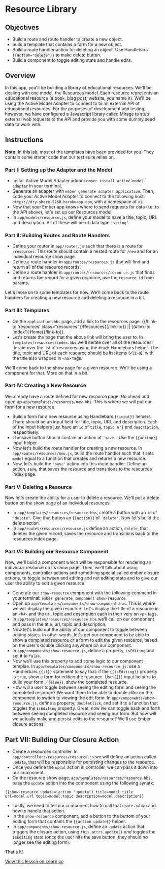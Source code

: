 # Resource Library

## Objectives

* Build a route and route handler to create a new object. 
* build a template that contains a form for a new object.
* Build a route handler action for deleting an object. Use Handlebars `{{action="delete"}}` to make delete button. 
* Build a component to toggle editing state and handle edits.  


## Overview

In this app, you'll be building a library of educational resources. We'll be dealing with one model, the Resources model. Each resource represents an educational resource (a book, blog post, website, you name it). We'll be using the Active Model Adapter to connect to to an external API of educational resources. For the purposes of development and testing, however, we have configured a Javascript library called Mirage to stub external web requests to the API and provide you with some dummy seed data to work with. 

## Instructions

**Note:** In this lab, most of the templates have been provided for you. They contain some starter code that our test suite relies on. 

### Part I: Setting up the Adapter and the Model

* Install Active Model Adapter addon: `ember install active-model-adapter` in your terminal. 
* Generate an adapter with `ember generate adapter application`. Then, code your Active Model Adapter to connect to the following host: `https://dry-shore-2260.herokuapp.com`, with a namespace of `v1`.
* Now that your Ember app knows where to send requests for data (i.e. to the API above), let's set up our Resources model. 
* In `app/models/resource.js`, define your model to have a title, topic, URL and description. All of these will be of data type `'string'`.

### Part II: Building Routes and Route Handlers

* Define your router in `app/router.js` such that there is a route for `/resources`. This route should contain a nested route for `/new` and for an individual resource show page. 
* Define a route handler in `app/routes/resources.js` that will find and return all of the resource records. 
* Define a route hanlder in `app/routes/resources/resource.js` that finds and returns the record for a given resource, use the `resource_id` from params. 

Let's more on to some templates for now. We'll come back to the route handlers for creating a new resource and deleting a resource in a bit. 

### Part III: Templates

* On the `application.hbs` page, add a link to the resources page. 
{{#link-to 'resources' class="resources"}}Resources{{/link-to}} || {{#link-to 'index'}}Home{{/link-to}}.
* Let's create the page that the above link will bring the user to. In `templates/resources/index.hbs` we'll iterate over all of the resources. Iterate over the list of resources using the `#each` Handlebars helper. The title, topic and URL of each resource should be list items (`<li>`s), with the title also wrapped in `<h5>` tags. 

We'll come back to the show page for a given resource. We'll be using a component for that. More on that in a bit. 

### Part IV: Creating a New Resource

We already have a route defined for new resource page. Go ahead and open up `app/templates/resources/new.hbs`. This is where we will put our form for a new resource. 

* Build a form for a new resource using Handlebars `{{input}}` helpers. There should be an input field for title, topic, URL and description. Each of the input helpers just have an `id` of `title`, `topic`, `url` and `description`, respecitively. 
* The save button should contain an action of `'save'`. Use the `{{action}}` input helper. 
* Now let's build the route handler for creating a new resource. In `app/routes/resources/new.js`, build the route handler such that it sets `model` equal to a function that creates and returns a new resource. 
* Now, let's build the `'save'` action into this route handler. Define an action, `save`, that saves the resource and transitions to the resources index page. 

### Part V: Deleting a Resource

Now let's create the ability for a user to delete a resource. We'll put a delete button on the show page of an individual resources. 

* In `app/templates/resources/resource.hbs`, create a button with an `id` of `"delete"`. Give that button an `{{action}}` of `'delete'`. Now let's build the delete action. 
* In `app/routes/resources/resource.js` define an action, `delete`, that deletes the given record, saves the resource and transitions back to the resources index page. 

### Part VI: Building our Resource Component

Now, we'll build a component which will be responsible for rendering an individual resource on its show page. Then, we'll talk about using components, controller actions and something special called ember closure actions, to toggle between and editing and not editing state and to give our user the ability to edit a given resource.

* Generate our `show-resource` component with the following command in your terminal: `ember generate component show-resource`. 
* Open up `app/templates/components/show-component.hbs`. This is where we will display the given resource. Let's display the title of a resource in an `<h4>` and the url, topic and description each in their very on `<p>` tags. 
* In `app/templates/resources/resource.hbs` we'll call on our component and pass in the title, url, topic and description. 
* Now let's build out the ability of our component to toggle between editing states. In other words, let's get our component to be able to show a completed resource *or* a form to edit the given resource, based on the user's double clicking anywhere on our component. 
* In `app/components/show-resource.js`, define a property, `isEditing` and set it to `false`. 
* Now we'll use this property to add some logic to our component templae. In `app/templates/components/show-resource.js`: use a Handlerbars `{{if}}` statement to say that: if the `{{isEditing}}` property is `true`, show a form for editing the resource. Use `{{}}` input helpers to build your form. `{{else}}`, show the completed resource. 
* How will a user toggle between seeing the editing form and seeing the completed resource? We want them to be able to double clikc on the component to switch to viewing the edit form. In `app/components/show-resource.js`, define a property, `doubleClick`, and set it to a function that toggles the `isEditing` property. Great, now we can toggle back and forth between seeing completed resource and seeing our form. But how will we actually make and persist edits to the resource? We'll use Ember closure actions!


## Part VII: Building Our Closure Action

* Create a resources controller. In `app/controllers/resources/resource.js` we will define an action called `update`, that will be responsible for persisting changes to the resource.
* Once you define the `updat` action in controller, we can pass it down into our component. 
* On the resource show page, `app/templates/resources/resource.hbs`, pass the `update` action into the component using the following synatx:

```
{{show-resource update=(action "update") title=model.title url=model.url topic=model.topic description=model.description}}
```

* Lastly, we need to tell our component how to call that `upate` action and how to handle that action. 
* In the `show-resource` component, add a button to the buttom of your editing form that contains the `{{action update}}` helper. 
* In `app/components/show-resource.js`, define an `update` action that triggers the closure action, using `this.attrs.update()` *and* toggles the `isEditing` state (once the user hits the save button, they should no longer see the editing form).

That's it!

























<a href='https://learn.co/lessons/ember-crud-lab' data-visibility='hidden'>View this lesson on Learn.co</a>
